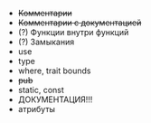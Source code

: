- ~~Комментарии~~
- ~~Комментарии с документацией~~
- (?) Функции внутри функций
- (?) Замыкания
- use
- type
- where, trait bounds
- ~~pub~~
- static, const
- ДОКУМЕНТАЦИЯ!!!
- атрибуты
